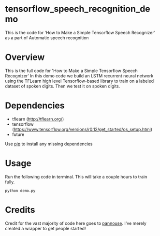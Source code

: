 # tensorflow_speech_recognition_demo
This is the code for 'How to Make a Simple Tensorflow Speech Recognizer' as a part of Automatic speech recognition

Overview
============
This is the full code for 'How to Make a Simple Tensorflow Speech Recognizer'
In this demo code we build an LSTM recurrent neural network using the TFLearn high level Tensorflow-based library to train
on a labeled dataset of spoken digits. Then we test it on spoken digits. 

Dependencies
============
* tflearn (http://tflearn.org/)
* tensorflow  (https://www.tensorflow.org/versions/r0.12/get_started/os_setup.html)
* future

Use [pip](https://pypi.python.org/pypi/pip) to install any missing dependencies

Usage
===========

Run the following code in terminal. This will take a couple hours to train fully.

`python demo.py`


Credits
===========
Credit for the vast majority of code here goes to [pannouse](https://github.com/pannous). I've merely created a wrapper to get people started!
